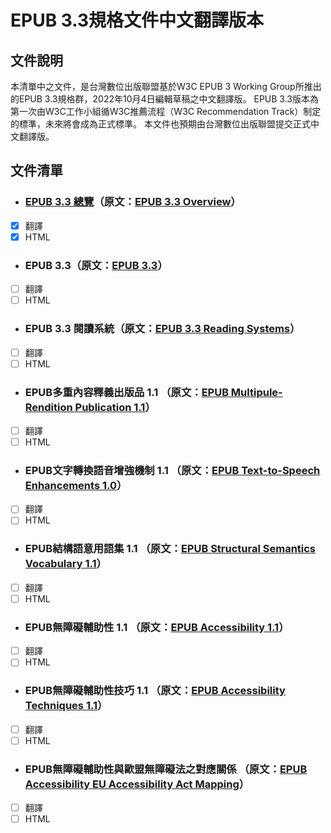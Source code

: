 # EPUB 3.3規格文件中文翻譯版本

## 文件說明

本清單中之文件，是台灣數位出版聯盟基於W3C EPUB 3 Working Group所推出的EPUB 3.3規格群，2022年10月4日編輯草稿之中文翻譯版。
EPUB 3.3版本為第一次由W3C工作小組循W3C推薦流程（W3C Recommendation Track）制定的標準，未來將會成為正式標準。
本文件也預期由台灣數位出版聯盟提交正式中文翻譯版。

## 文件清單

- ### [EPUB 3.3 總覽](https://bobbytung.github.io/epub-3.3-specs-tc/HTML/epub-overview-33-20221004.html)（原文：[EPUB 3.3 Overview](https://w3c.github.io/epub-specs/epub33/overview/)）
- [x] 翻譯
- [x] HTML
- ### EPUB 3.3（原文：[EPUB 3.3](https://w3c.github.io/epub-specs/epub33/core/)）
- [ ] 翻譯
- [ ] HTML
- ### EPUB 3.3 閱讀系統（原文：[EPUB 3.3 Reading Systems](https://w3c.github.io/epub-specs/epub33/rs/)）
- [ ] 翻譯
- [ ] HTML
- ### EPUB多重內容釋義出版品 1.1 （原文：[EPUB Multipule-Rendition Publication 1.1](https://w3c.github.io/epub-specs/epub33/multi-rend/)）
- [ ] 翻譯
- [ ] HTML
- ### EPUB文字轉換語音增強機制 1.1 （原文：[EPUB Text-to-Speech Enhancements 1.0](https://www.w3.org/TR/epub-tts-10/)）
- [ ] 翻譯
- [ ] HTML
- ### EPUB結構語意用語集 1.1 （原文：[EPUB Structural Semantics Vocabulary 1.1](https://www.w3.org/TR/epub-ssv-11/)）
- [ ] 翻譯
- [ ] HTML
- ### EPUB無障礙輔助性 1.1 （原文：[EPUB Accessibility 1.1](https://w3c.github.io/epub-specs/epub33/a11y/)）
- [ ] 翻譯
- [ ] HTML
- ### EPUB無障礙輔助性技巧 1.1 （原文：[EPUB Accessibility Techniques 1.1](https://w3c.github.io/epub-specs/epub33/a11y-tech/)）
- [ ] 翻譯
- [ ] HTML
- ### EPUB無障礙輔助性與歐盟無障礙法之對應關係 （原文：[EPUB Accessibility EU Accessibility Act Mapping](https://www.w3.org/TR/epub-a11y-eaa-mapping/)）
- [ ] 翻譯
- [ ] HTML
